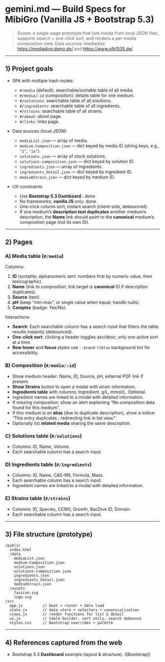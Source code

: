 # gemini.md — Build Specs for MibiGro (Vanilla JS + Bootstrap 5.3)

> Scope: a single-page prototype that lists media from local JSON files, supports search + one-click sort, and renders a per-media composition view. Data sources: mediadive https://mediadive.dsmz.de/ and https://www.sfb1535.de/
 
---

## 1) Project goals

* SPA with multiple hash routes:

  * `#/media` (default): searchable/sortable table of all media.
  * `#/media/:id` (composition): details table for one medium.
  * `#/solutions`: searchable table of all solutions.
  * `#/ingredients`: searchable table of all ingredients.
  * `#/strains`: searchable table of all strains.
  * `#/about`: about page.
  * `#/links`: links page.
* Data sources (local JSON):

  * `mediaList.json` — array of media.
  * `medium-Composition.json` — dict keyed by media ID (string keys, e.g., `"1"`, `"1a"`).
  * `solutions.json` — array of stock solutions.
  * `solutions-composition.json` — dict keyed by solution ID.
  * `ingredients.json` — array of ingredients.
  * `ingredients_detail.json` — dict keyed by ingredient ID.
  * `mediumStrain.json` — dict keyed by medium ID.
* UX constraints

  * Use **Bootstrap 5.3 Dashboard** : done
  * No frameworks; **vanilla JS** only: done
  * One-click column sort; instant search (client-side, debounced).
  * If one medium’s **description text duplicates** another medium’s description, the **Name** link should point to the **canonical** medium’s composition page (not its own ID).

---

## 2) Pages

### A) Media table (`#/media`)

Columns:

1. **ID** (sortable; alphanumeric sort: numbers first by numeric value, then lexicographic).
2. **Name** (link to composition; link target is **canonical** ID if description duplicates).
3. **Source** (text).
4. **pH** (keep “min–max”, or single value when equal; handle nulls).
5. **Complex** (badge: Yes/No).

Interactions:

* **Search**: Each searchable column has a search input that filters the table results instantly (debounced).
* **One-click sort**: clicking a header toggles asc/desc; only one active sort at a time.
* **Row hover** and **focus** styles use `--brand-ltblue` background tint for accessibility.

### B) Composition (`#/media/:id`)

* Show medium header: Name, ID, Source, pH, external PDF link if present.
* **Show Strains** button to open a modal with strain information.
* **Ingredients table** with columns: Ingredient, g/L, mmol/L, Optional.
* Ingredient names are linked to a modal with detailed information.
* If missing composition: show an alert explaining “No composition data found for this medium”.
* If this medium is an **alias** (due to duplicate description), show a notice: “This entry duplicates **<canonical name>**; redirecting link in list view.”
* Optionally list **related media** sharing the same description.

### C) Solutions table (`#/solutions`)

* Columns: ID, Name, Volume.
* Each searchable column has a search input.

### D) Ingredients table (`#/ingredients`)

* Columns: ID, Name, CAS-RN, Formula, Mass.
* Each searchable column has a search input.
* Ingredient names are linked to a modal with detailed information.

### E) Strains table (`#/strains`)

* Columns: ID, Species, CCNO, Growth, BacDive ID, Domain.
* Each searchable column has a search input.

---

## 3) File structure (prototype)

```
/public
  index.html
  /data
    mediaList.json
    medium-Composition.json
    solutions.json
    solutions-composition.json
    ingredients.json
    ingredients_detail.json
    mediumStrain.json
  /assets
    favicon.svg
    logo.svg
/src
  app.js         // boot + router + data load
  state.js       // data store + selectors + canonicalization
  views.js       // render functions for list & detail
  ui.js          // table builder, sort utils, search debounce
  styles.css     // Bootstrap overrides + palette
```

---

## 4) References captured from the web

* Bootstrap 5.3 **Dashboard** example (layout & structure). ([Bootstrap])



